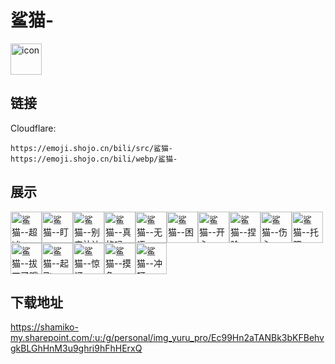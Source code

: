 # 鲨猫-
<img src="https://emoji.shojo.cn/bili/src/鲨猫-/icon.png" width="50" height="50" alt="icon">

## 链接
Cloudflare:
```
https://emoji.shojo.cn/bili/src/鲨猫-
https://emoji.shojo.cn/bili/webp/鲨猫-
```
## 展示
<img src="https://emoji.shojo.cn/bili/src/鲨猫-/鲨猫--超凶.png" width="50" height="50" alt="鲨猫--超凶"><img src="https://emoji.shojo.cn/bili/src/鲨猫-/鲨猫--盯.png" width="50" height="50" alt="鲨猫--盯"><img src="https://emoji.shojo.cn/bili/src/鲨猫-/鲨猫--别来沾边.png" width="50" height="50" alt="鲨猫--别来沾边"><img src="https://emoji.shojo.cn/bili/src/鲨猫-/鲨猫--真的吗.png" width="50" height="50" alt="鲨猫--真的吗"><img src="https://emoji.shojo.cn/bili/src/鲨猫-/鲨猫--无语.png" width="50" height="50" alt="鲨猫--无语"><img src="https://emoji.shojo.cn/bili/src/鲨猫-/鲨猫--困.png" width="50" height="50" alt="鲨猫--困"><img src="https://emoji.shojo.cn/bili/src/鲨猫-/鲨猫--开心.png" width="50" height="50" alt="鲨猫--开心"><img src="https://emoji.shojo.cn/bili/src/鲨猫-/鲨猫--捏脸.png" width="50" height="50" alt="鲨猫--捏脸"><img src="https://emoji.shojo.cn/bili/src/鲨猫-/鲨猫--伤心.png" width="50" height="50" alt="鲨猫--伤心"><img src="https://emoji.shojo.cn/bili/src/鲨猫-/鲨猫--托腮.png" width="50" height="50" alt="鲨猫--托腮"><img src="https://emoji.shojo.cn/bili/src/鲨猫-/鲨猫--拔刀了哦.png" width="50" height="50" alt="鲨猫--拔刀了哦"><img src="https://emoji.shojo.cn/bili/src/鲨猫-/鲨猫--起飞.png" width="50" height="50" alt="鲨猫--起飞"><img src="https://emoji.shojo.cn/bili/src/鲨猫-/鲨猫--惊讶.png" width="50" height="50" alt="鲨猫--惊讶"><img src="https://emoji.shojo.cn/bili/src/鲨猫-/鲨猫--摸鱼.png" width="50" height="50" alt="鲨猫--摸鱼"><img src="https://emoji.shojo.cn/bili/src/鲨猫-/鲨猫--冲呀.png" width="50" height="50" alt="鲨猫--冲呀">

## 下载地址

https://shamiko-my.sharepoint.com/:u:/g/personal/img_yuru_pro/Ec99Hn2aTANBk3bKFBehvgkBLGhHnM3u9ghri9hFhHErxQ